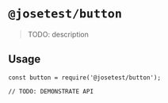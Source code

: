 # `@josetest/button`

> TODO: description

## Usage

```
const button = require('@josetest/button');

// TODO: DEMONSTRATE API
```
